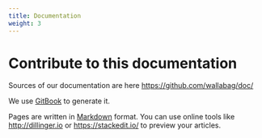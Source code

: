 ```yaml
---
title: Documentation
weight: 3
---
```


Contribute to this documentation
================================

Sources of our documentation are here
https://github.com/wallabag/doc/

We use [GitBook](https://www.gitbook.com/book/wallabag/documentation/details) to generate it.

Pages are written in [Markdown](https://en.wikipedia.org/wiki/Markdown) format. You can
use online tools like http://dillinger.io or
https://stackedit.io/ to preview your articles.
